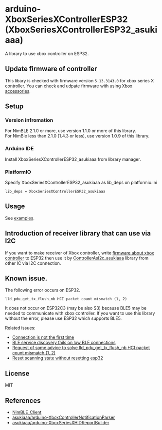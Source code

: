 # arduino-XboxSeriesXControllerESP32 (XboxSeriesXControllerESP32_asukiaaa)

A library to use xbox controller on ESP32.

## Update firmware of controller

This libary is checked with firmware version `5.13.3143.0` for xbox series X controller.
You can check and udpate firmware with using [Xbox accessories](https://www.microsoft.com/en-us/p/xbox-accessories/9nblggh30xj3#activetab=pivot:overviewtab).

## Setup

### Version infromation

For NimBLE 2.1.0 or more, use version 1.1.0 or more of this library.<br />
For NimBle less than 2.1.0 (1.4.3 or less), use version 1.0.9 of this library.

### Arduino IDE

Install XboxSeriesXControllerESP32_asukiaaa from library manager.

### PlatformIO

Specify XboxSeriesXControllerESP32_asukiaaa as lib_deps on platformio.ini

```
lib_deps = XboxSeriesXControllerESP32_asukiaaa
```

## Usage

See [examples](./examples).

## Introduction of receiver library that can use via I2C

If you want to make receiver of Xbox controller, write [firmware about xbox controller](https://github.com/asukiaaa/arduino-ControllerAsI2c/blob/main/examples/slave_target/esp32/wireless-xbox-series-x/wireless-xbox-series-x.ino) to ESP32 then use it by [ControllerAsI2c_asukiaaa](https://github.com/asukiaaa/arduino-ControllerAsI2c) library from other IC via I2C connection.

## Known issue.

The following error occurs on ESP32.
```
lld_pdu_get_tx_flush_nb HCI packet count mismatch (1, 2)
```

It does not occur on ESP32C3 (may be also S3) because BLE5 may be needed to communicate with xbox controller.
If you want to use this library without the error, please use ESP32 which supports BLE5.

Related issues:
- [Connection is not the first time](https://github.com/asukiaaa/arduino-XboxSeriesXControllerESP32/issues/3)
- [BLE service discovery fails on low BLE connections](https://github.com/espressif/esp-idf/issues/8303)
- [Request of some advice to solve lld_pdu_get_tx_flush_nb HCI packet count mismatch (1, 2)](https://github.com/h2zero/NimBLE-Arduino/issues/293)
- [Reset scanning state without resetting esp32](https://github.com/h2zero/NimBLE-Arduino/issues/417)

## License

MIT

## References

- [NimBLE_Client](https://github.com/h2zero/NimBLE-Arduino/blob/master/examples/NimBLE_Client/NimBLE_Client.ino)
- [asukiaaa/arduino-XboxControllerNotificationParser](https://github.com/asukiaaa/arduino-XboxControllerNotificationParser)
- [asukiaaa/arduino-XboxSeriesXHIDReportBuilder](https://github.com/asukiaaa/arduino-XboxSeriesXHIDReportBuilder)
